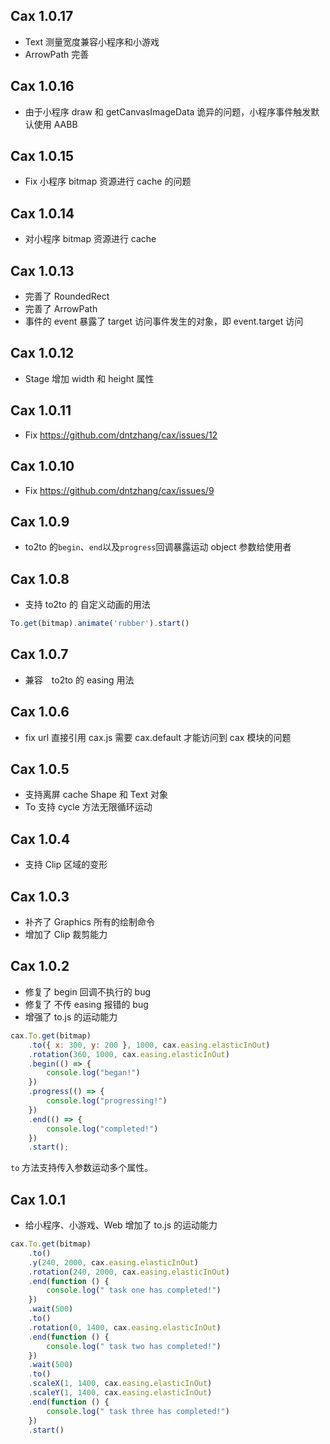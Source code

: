 ## Cax 1.0.17

* Text 测量宽度兼容小程序和小游戏
* ArrowPath 完善

## Cax 1.0.16

* 由于小程序 draw 和 getCanvasImageData 诡异的问题，小程序事件触发默认使用 AABB 

## Cax 1.0.15

* Fix 小程序 bitmap 资源进行 cache 的问题

## Cax 1.0.14

* 对小程序 bitmap 资源进行 cache

## Cax 1.0.13

* 完善了 RoundedRect
* 完善了 ArrowPath
* 事件的 event 暴露了 target 访问事件发生的对象，即 event.target 访问

## Cax 1.0.12

* Stage 增加 width 和 height 属性

## Cax 1.0.11

* Fix https://github.com/dntzhang/cax/issues/12

## Cax 1.0.10

* Fix https://github.com/dntzhang/cax/issues/9

## Cax 1.0.9

* to2to 的`begin`、`end`以及`progress`回调暴露运动 object 参数给使用者

## Cax 1.0.8

* 支持 to2to 的 自定义动画的用法

```js
To.get(bitmap).animate('rubber').start()
```

## Cax 1.0.7

* 兼容　to2to 的 easing 用法

## Cax 1.0.6

* fix url 直接引用 cax.js 需要 cax.default 才能访问到 cax 模块的问题

## Cax 1.0.5

* 支持离屏 cache Shape 和 Text 对象 
* To 支持 cycle 方法无限循环运动

## Cax 1.0.4

* 支持 Clip 区域的变形 

## Cax 1.0.3

* 补齐了 Graphics 所有的绘制命令
* 增加了 Clip 裁剪能力

## Cax 1.0.2

* 修复了 begin 回调不执行的 bug
* 修复了 不传 easing 报错的 bug
* 增强了 to.js 的运动能力

```js
cax.To.get(bitmap)
    .to({ x: 300, y: 200 }, 1000, cax.easing.elasticInOut)
    .rotation(360, 1000, cax.easing.elasticInOut)
    .begin(() => {
        console.log("began!")
    })
    .progress(() => {
        console.log("progressing!")
    })
    .end(() => {
        console.log("completed!")
    })
    .start();
```

`to` 方法支持传入参数运动多个属性。

## Cax 1.0.1

* 给小程序、小游戏、Web 增加了 to.js 的运动能力

```js
cax.To.get(bitmap)
    .to()
    .y(240, 2000, cax.easing.elasticInOut)
    .rotation(240, 2000, cax.easing.elasticInOut)
    .end(function () {
        console.log(" task one has completed!")
    })
    .wait(500)
    .to()
    .rotation(0, 1400, cax.easing.elasticInOut)
    .end(function () {
        console.log(" task two has completed!")
    })
    .wait(500)
    .to()
    .scaleX(1, 1400, cax.easing.elasticInOut)
    .scaleY(1, 1400, cax.easing.elasticInOut)
    .end(function () {
        console.log(" task three has completed!")
    })
    .start()
```